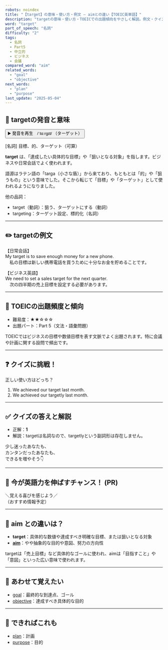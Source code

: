 ```yaml
---
robots: noindex
title: "【target】の意味・使い方・例文 ― aimとの違い【TOEIC英単語】"
description: "targetの意味・使い方・TOEICでの出題傾向をやさしく解説。例文・クイズ付きでaimとの違いもわかりやすく学べます。"
word: "target"
part_of_speech: "名詞"
difficulty: "2"
tags:
  - 名詞
  - Part5
  - 中立的
  - ビジネス
  - 会議
compared_word: "aim"
related_words:
  - "goal"
  - "objective"
next_words:
  - "plan"
  - "purpose"
last_update: "2025-05-04"
---
```


## 🔰 targetの発音と意味

<button class="play-audio" onclick="playTTS('target')">
  <span class="play-audio-main">
    ▶️ 発音を再生　/ˈtɑːrɡɪt/
  </span>
  <span class="play-audio-sub">
    （ターゲット）
  </span>
</button>

[名詞] 目標、的、ターゲット（可算）

**target** は、「達成したい具体的な目標」や「狙いとなる対象」を指します。ビジネスや日常会話でよく使われます。

語源はラテン語の「targa（小さな盾）」から来ており、もともとは「的」や「狙うもの」という意味でした。そこから転じて「目標」や「ターゲット」として使われるようになりました。

他の品詞：  
- target（動詞）：狙う、ターゲットにする（動詞）
- targeting：ターゲット設定、標的化（名詞）

---

## ✏️ targetの例文

【日常会話】  
My target is to save enough money for a new phone.  
　私の目標は新しい携帯電話を買うために十分なお金を貯めることです。

【ビジネス英語】  
We need to set a sales target for the next quarter.  
　次の四半期の売上目標を設定する必要があります。

---

## 🎯 TOEICの出題頻度と傾向

- 難易度：★★☆☆☆
- 出題パート：Part 5（文法・語彙問題）

TOEICではビジネスの目標や数値目標を表す文脈でよく出題されます。特に会議や計画に関する設問で頻出です。

---

## ❓ クイズに挑戦！

正しい使い方はどっち？

1. We achieved our target last month.  
2. We achieved our targetly last month.

---

## ✅ クイズの答えと解説

- 正解：**1**
- 解説：targetは名詞なので、targetlyという副詞形は存在しません。

少し迷ったあなたも、  
カンタンだったあなたも、  
できるを増やそう👇️

---

## 🚀 今が英語力を伸ばすチャンス！ (PR)

<div class="info-center">
＼覚える喜びを感じよう／<br>  
（おすすめ情報予定）
</div>

---

## 🤔  aim との違いは？

- **target**：具体的な数値や達成すべき明確な目標、または狙いとなる対象
- **[aim](/aim)**：やや抽象的な目的や意図、努力の方向性

targetは「売上目標」など具体的なゴールに使われ、aimは「目指すこと」や「意図」といった広い意味で使われます。

---

## 🧩 あわせて覚えたい

- [goal](/goal)：最終的な到達点、ゴール
- [objective](/objective)：達成すべき具体的な目的

---

## 📖 できればこれも

- [plan](/plan)：計画
- [purpose](/purpose)：目的

<!-- cvid: aid24_bid42 -->
